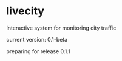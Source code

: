 livecity
========

Interactive system for monitoring city traffic

current version: 0.1-beta

preparing for release 0.1.1



